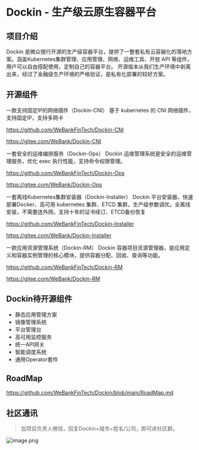 # Dockin - 生产级云原生容器平台

## 项目介绍
Dockin 是微众银行开源的生产级容器平台，提供了一整套私有云容器化的落地方案。涵盖Kubernetes集群管理、应用管理、网络、运维工具、开放 API 等组件，用户可以自由搭配使用，定制自己的容器平台。
开源版本从我们生产环境中剥离出来，经过了金融级生产环境的严格验证，是私有化部署的较好方案。

## 开源组件

一款支持固定IP的网络插件（Dockin-CNI）
基于 kubernetes 的 CNI 网络插件，支持固定IP，支持多网卡

https://github.com/WeBankFinTech/Dockin-CNI

https://gitee.com/WeBank/Dockin-CNI

一套安全的运维编排服务（Dockin-Ops）
Dockin 运维管理系统是安全的运维管理服务，优化 exec 执行性能，支持命令权限管理。

https://github.com/WeBankFinTech/Dockin-Ops

https://gitee.com/WeBank/Dockin-Ops

一套离线Kubernetes集群安装器（Dockin-Installer）
Dockin 平台安装器，快速部署Docker、高可用 kubernetes 集群、ETCD 集群，生产级参数调优。全离线安装，不需要连外网，支持十年的证书续订、ETCD备份恢复

https://github.com/WeBankFinTech/Dockin-Installer

https://gitee.com/WeBank/Dockin-Installer

一款应用资源管理系统（Dockin-RM）
Dockin 容器项目资源管理器，是应用定义和容器实例管理的核心模块，提供容器分配、回收、查询等功能。

https://github.com/WeBankFinTech/Dockin-RM

https://gitee.com/WeBank/Dockin-RM


## Dockin待开源组件
* 静态应用管理方案
* 镜像管理系统
* 平台管理台
* 高可用监控服务
* 统一API网关
* 智能调度系统
* 通用Operator套件

## RoadMap

https://github.com/WeBankFinTech/Dockin/blob/main/RoadMap.md

## 社区通讯

> 加项目负责人微信，回复Dockin+城市+姓名/公司，即可进社区群。

![image.png](https://i.loli.net/2021/01/22/j41DpqKCYZRXPt9.png)





